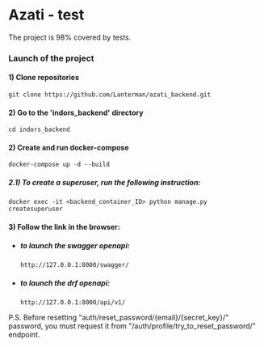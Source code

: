 # Azati - test

The project is 98% covered by tests.

### Launch of the project

#### 1) Clone repositories
```
git clone https://github.com/Lanterman/azati_backend.git
```
#### 2) Go to the 'indors_backend' directory
```
cd indors_backend
```
#### 2) Create and run docker-compose
```
docker-compose up -d --build
```
##### 2.1) To create a superuser, run the following instruction:
```
docker exec -it <backend_container_ID> python manage.py createsuperuser
```

#### 3) Follow the link in the browser:
 - ##### to launch the swagger openapi:
    ```
    http://127.0.0.1:8000/swagger/
    ```
 - ##### to launch the drf openapi:
    ```
    http://127.0.0.1:8000/api/v1/
    ```
   
P.S.
Before resetting "auth/reset_password/{email}/{secret_key}/" password, you must request it from "/auth/profile/try_to_reset_password/" endpoint.
